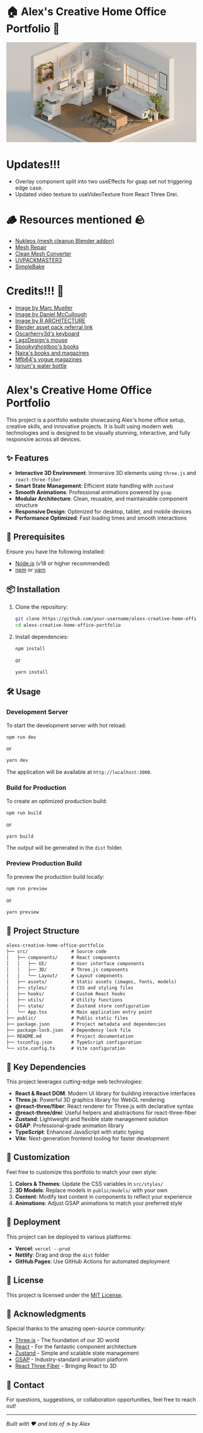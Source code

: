 # 🏠 Alex's Creative Home Office Portfolio 💼

![Page screenshot](public/media/og-image.webp?raw=true "Page screenshot")

# Updates!!!

- Overlay component split into two useEffects for gsap set not triggering edge case.
- Updated video texture to useVideoTexture from React Three Drei.

# 🪵 Resources mentioned 🪨

- [Nukleos (mesh cleanup Blender addon)](https://www.youtube.com/watch?v=fTYhSvOolvk)
- [Mesh Repair](https://extensions.blender.org/add-ons/mesh-repair-tools/)
- [Clean Mesh Converter](https://nanomanpro.gumroad.com/l/sxerq)
- [UVPACKMASTER3](https://uvpackmaster.com/)
- [SimpleBake](https://blendermarket.com/products/simplebake---simple-pbr-and-other-baking-in-blender-2)

# Credits!!! 💖

- [Image by Marc Mueller](https://www.pexels.com/photo/man-sitting-in-front-of-computer-380769/)
- [Image by Daniel McCullough](https://unsplash.com/photos/person-drafting-on-blueprint--FPFq_trr2Y)
- [Image by R ARCHITECTURE](https://unsplash.com/photos/black-wooden-table-and-chairs-wDDfbanbhl8)
- [Blender asset pack referral link](https://blendermarket.com/products/interior-models?ref=603)
- [Oscarherry3d's keyboard](https://sketchfab.com/3d-models/keyboard-66f5ca31bf154c82ae5284a32a362a4e)
- [LagzDesign's mouse](https://sketchfab.com/3d-models/computer-mouse-low-poly-95eb7d0363bb4db79bd50168280ea1c7)
- [Spookyghostboo's books](https://sketchfab.com/3d-models/variety-of-books-9ecd80af3b7e4cd59efb4c141511a55b)
- [Naira's books and magazines](https://sketchfab.com/3d-models/books-and-magazines-d0b76eada5bd495abcdfb2b20e6f7ee6)
- [Mfb64's vogue magazines](https://sketchfab.com/3d-models/vogue-magazines-bf47eea601784059aa52f2929a0c9ada)
- [Igrium's water bottle](https://sketchfab.com/3d-models/water-bottle-885543a7679c4026abbd6499185caf08)

# Alex's Creative Home Office Portfolio

This project is a portfolio website showcasing Alex's home office setup, creative skills, and innovative projects. It is built using modern web technologies and is designed to be visually stunning, interactive, and fully responsive across all devices.

## ✨ Features

- **Interactive 3D Environment**: Immersive 3D elements using `three.js` and `react-three-fiber`
- **Smart State Management**: Efficient state handling with `zustand`
- **Smooth Animations**: Professional animations powered by `gsap`
- **Modular Architecture**: Clean, reusable, and maintainable component structure
- **Responsive Design**: Optimized for desktop, tablet, and mobile devices
- **Performance Optimized**: Fast loading times and smooth interactions

## 🚀 Prerequisites

Ensure you have the following installed:

- [Node.js](https://nodejs.org/) (v18 or higher recommended)
- [npm](https://www.npmjs.com/) or [yarn](https://yarnpkg.com/)

## 📦 Installation

1. Clone the repository:

   ```bash
   git clone https://github.com/your-username/alexs-creative-home-office-portfolio.git
   cd alexs-creative-home-office-portfolio
   ```

2. Install dependencies:

   ```bash
   npm install
   ```

   or

   ```bash
   yarn install
   ```

## 🛠️ Usage

### Development Server

To start the development server with hot reload:

```bash
npm run dev
```

or

```bash
yarn dev
```

The application will be available at `http://localhost:3000`.

### Build for Production

To create an optimized production build:

```bash
npm run build
```

or

```bash
yarn build
```

The output will be generated in the `dist` folder.

### Preview Production Build

To preview the production build locally:

```bash
npm run preview
```

or

```bash
yarn preview
```

## 📁 Project Structure

```
alexs-creative-home-office-portfolio
├── src/                # Source code
│   ├── components/     # React components
│   │   ├── UI/         # User interface components
│   │   ├── 3D/         # Three.js components
│   │   └── Layout/     # Layout components
│   ├── assets/         # Static assets (images, fonts, models)
│   ├── styles/         # CSS and styling files
│   ├── hooks/          # Custom React hooks
│   ├── utils/          # Utility functions
│   ├── state/          # Zustand store configuration
│   └── App.tsx         # Main application entry point
├── public/             # Public static files
├── package.json        # Project metadata and dependencies
├── package-lock.json   # Dependency lock file
├── README.md           # Project documentation
├── tsconfig.json       # TypeScript configuration
└── vite.config.ts      # Vite configuration
```

## 🔧 Key Dependencies

This project leverages cutting-edge web technologies:

- **React & React DOM**: Modern UI library for building interactive interfaces
- **Three.js**: Powerful 3D graphics library for WebGL rendering
- **@react-three/fiber**: React renderer for Three.js with declarative syntax
- **@react-three/drei**: Useful helpers and abstractions for react-three-fiber
- **Zustand**: Lightweight and flexible state management solution
- **GSAP**: Professional-grade animation library
- **TypeScript**: Enhanced JavaScript with static typing
- **Vite**: Next-generation frontend tooling for faster development

## 🎨 Customization

Feel free to customize this portfolio to match your own style:

1. **Colors & Themes**: Update the CSS variables in `src/styles/`
2. **3D Models**: Replace models in `public/models/` with your own
3. **Content**: Modify text content in components to reflect your experience
4. **Animations**: Adjust GSAP animations to match your preferred style

## 🚀 Deployment

This project can be deployed to various platforms:

- **Vercel**: `vercel --prod`
- **Netlify**: Drag and drop the `dist` folder
- **GitHub Pages**: Use GitHub Actions for automated deployment

## 📄 License

This project is licensed under the [MIT License](LICENSE).

## 🙏 Acknowledgments

Special thanks to the amazing open-source community:

- [Three.js](https://threejs.org/) - The foundation of our 3D world
- [React](https://reactjs.org/) - For the fantastic component architecture
- [Zustand](https://github.com/pmndrs/zustand) - Simple and scalable state management
- [GSAP](https://greensock.com/gsap/) - Industry-standard animation platform
- [React Three Fiber](https://docs.pmnd.rs/react-three-fiber) - Bringing React to 3D

## 📧 Contact

For questions, suggestions, or collaboration opportunities, feel free to reach out!

---

*Built with ❤️ and lots of ☕ by Alex*
